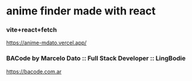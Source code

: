 # anime finder made with react
### vite+react+fetch
https://anime-mdato.vercel.app/

### BACode by Marcelo Dato :: Full Stack Developer :: LingBodie
https://bacode.com.ar

